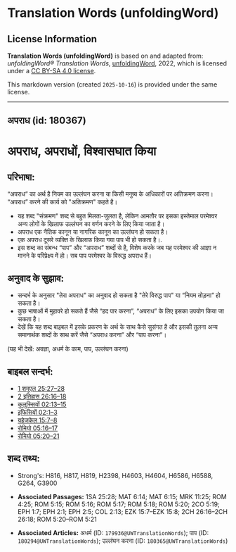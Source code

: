 # Translation Words (unfoldingWord)

## License Information

**Translation Words (unfoldingWord)** is based on and adapted from: _unfoldingWord® Translation Words_, [unfoldingWord](https://unfoldingword.org/utw), 2022, which is licensed under a [CC BY-SA 4.0 license](https://creativecommons.org/licenses/by-sa/4.0/legalcode.en).

This markdown version (created `2025-10-16`) is provided under the same license.



--------------------------------

## अपराध (id: 180367)

अपराध, अपराधों, विश्वासघात किया
===============================

परिभाषा:
--------

“अपराध” का अर्थ है नियम का उल्लंघन करना या किसी मनुष्य के अधिकारों पर अतिक्रमण करना। “अपराध” करने की कार्य को "अतिक्रमण" कहते है।

* यह शब्द "संक्रमण" शब्द से बहुत मिलता\-जुलता है, लेकिन आमतौर पर इसका इस्तेमाल परमेश्वर अन्य लोगों के खिलाफ उल्लंघन का वर्णन करने के लिए किया जाता है।
* अपराध एक नैतिक कानून या नागरिक कानून का उल्लंघन हो सकता है।
* एक अपराध दूसरे व्यक्ति के खिलाफ किया गया पाप भी हो सकता है।.
* इस शब्द का संबन्ध “पाप” और “अपराध” शब्दों से है, विशेष करके जब यह परमेश्वर की आज्ञा न मानने के परिप्रेक्ष्य में हो। सब पाप परमेश्वर के विरूद्ध अपराध हैं।

अनुवाद के सुझाव:
----------------

* सन्दर्भ के अनुसार "तेरा अपराध" का अनुवाद हो सकता है "तेरे विरुद्ध पाप" या “नियम तोड़ना” हो सकता है।
* कुछ भाषाओं में मुहावरे हो सकते हैं जैसे “हद पार करना”, “अपराध” के लिए इसका उपयोग किया जा सकता है।
* देखें कि यह शब्द बाइबल में इसके प्रकरण के अर्थ के साथ कैसे सुसंगत है और इसकी तुलना अन्य समानार्थक शब्दों के साथ करें जैसे “अपराध करना” और “पाप करना”।

(यह भी देखें: अवज्ञा, अधर्म के काम, पाप, उल्लंघन करना)

बाइबल सन्दर्भ:
--------------

* [1 शमूएल 25:27–28](https://ref.ly/1Sam0:0)
* [2 इतिहास 26:16–18](https://ref.ly/2Chr0:0)
* [कुलुस्सियों 02:13–15](https://ref.ly/Col2:13-Col2:15)
* [इफिसियों 02:1–3](https://ref.ly/Eph2:1-Eph2:3)
* [यहेजकेल 15:7–8](https://ref.ly/Ezek15:7-Ezek15:8)
* [रोमियो 05:16–17](https://ref.ly/Rom5:16-Rom5:17)
* [रोमियो 05:20–21](https://ref.ly/Rom5:20-Rom5:21)

शब्द तथ्य:
----------

* Strong's: H816, H817, H819, H2398, H4603, H4604, H6586, H6588, G264, G3900

* **Associated Passages:** 1SA 25:28; MAT 6:14; MAT 6:15; MRK 11:25; ROM 4:25; ROM 5:15; ROM 5:16; ROM 5:17; ROM 5:18; ROM 5:20; 2CO 5:19; EPH 1:7; EPH 2:1; EPH 2:5; COL 2:13; EZK 15:7–EZK 15:8; 2CH 26:16–2CH 26:18; ROM 5:20–ROM 5:21
* **Associated Articles:** अधर्म (ID: `179936@UWTranslationWords`); पाप (ID: `180294@UWTranslationWords`); उल्लंघन करना (ID: `180365@UWTranslationWords`)

